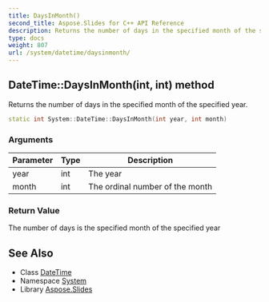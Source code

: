 ```yaml
---
title: DaysInMonth()
second_title: Aspose.Slides for C++ API Reference
description: Returns the number of days in the specified month of the specified year.
type: docs
weight: 807
url: /system/datetime/daysinmonth/
---
```

## DateTime::DaysInMonth(int, int) method


Returns the number of days in the specified month of the specified year.

```cpp
static int System::DateTime::DaysInMonth(int year, int month)
```


### Arguments

| Parameter | Type | Description |
| --- | --- | --- |
| year | int | The year |
| month | int | The ordinal number of the month |

### Return Value

The number of days is the specified month of the specified year

## See Also

* Class [DateTime](../)
* Namespace [System](../../)
* Library [Aspose.Slides](../../../)